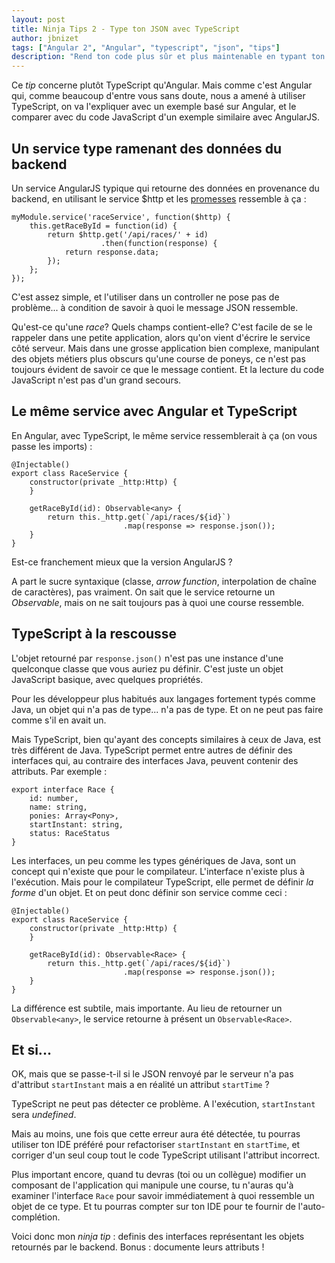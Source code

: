 ```yaml
---
layout: post
title: Ninja Tips 2 - Type ton JSON avec TypeScript
author: jbnizet
tags: ["Angular 2", "Angular", "typescript", "json", "tips"]
description: "Rend ton code plus sûr et plus maintenable en typant ton JSON avec TypeScript"
---
```


Ce *tip* concerne plutôt TypeScript qu'Angular.
Mais comme c'est Angular qui, comme beaucoup d'entre vous sans doute,
nous a amené à utiliser TypeScript, on va l'expliquer avec un exemple
basé sur Angular, et le comparer avec du code JavaScript d'un exemple
similaire avec AngularJS.

## Un service type ramenant des données du backend

Un service AngularJS typique qui retourne des données
en provenance du backend, en utilisant le service $http
et les [promesses](/2015/05/28/angularjs-promises/) ressemble à ça&nbsp;:

    myModule.service('raceService', function($http) {
        this.getRaceById = function(id) {
            return $http.get('/api/races/' + id)
                        .then(function(response) {
                return response.data;
            });
        };
    });

C'est assez simple, et l'utiliser dans un controller ne pose pas de problème...
à condition de savoir à quoi le message JSON ressemble.

Qu'est-ce qu'une *race*? Quels champs contient-elle? C'est facile de se le
rappeler dans une petite application, alors qu'on vient d'écrire le service
côté serveur. Mais dans une grosse application bien complexe, manipulant
des objets métiers plus obscurs qu'une course de poneys, ce n'est pas toujours évident
de savoir ce que le message contient. Et la lecture du code JavaScript n'est pas
d'un grand secours.

## Le même service avec Angular et TypeScript

En Angular, avec TypeScript, le même service ressemblerait à ça (on vous passe les
imports)&nbsp;:

    @Injectable()
    export class RaceService {
        constructor(private _http:Http) {
        }

        getRaceById(id): Observable<any> {
            return this._http.get(`/api/races/${id}`)
                             .map(response => response.json());
        }
    }

Est-ce franchement mieux que la version AngularJS&nbsp;?

A part le sucre syntaxique (classe, *arrow function*, interpolation de chaîne de caractères),
pas vraiment. On sait que le service retourne un *Observable*, mais on ne sait toujours
pas à quoi une course ressemble.

## TypeScript à la rescousse

L'objet retourné par `response.json()` n'est pas une instance d'une quelconque
classe que vous auriez pu définir. C'est juste un objet JavaScript basique, avec
quelques propriétés.

Pour les développeur plus habitués aux langages fortement typés comme Java,
un objet qui n'a pas de type... n'a pas de type. Et on ne peut pas faire comme s'il en avait un.

Mais TypeScript, bien qu'ayant des concepts similaires à ceux de Java, est très
différent de Java. TypeScript permet entre autres de définir des interfaces qui,
au contraire des interfaces Java, peuvent contenir des attributs.
Par exemple&nbsp;:

    export interface Race {
        id: number,
        name: string,
        ponies: Array<Pony>,
        startInstant: string,
        status: RaceStatus
    }

Les interfaces, un peu comme les types génériques de Java, sont un concept qui n'existe
que pour le compilateur. L'interface n'existe plus à l'exécution. Mais pour le compilateur
TypeScript, elle permet de définir *la forme* d'un objet. Et on peut donc définir son
service comme ceci&nbsp;:

    @Injectable()
    export class RaceService {
        constructor(private _http:Http) {
        }

        getRaceById(id): Observable<Race> {
            return this._http.get(`/api/races/${id}`)
                             .map(response => response.json());
        }
    }

La différence est subtile, mais importante. Au lieu de retourner un `Observable<any>`,
le service retourne à présent un `Observable<Race>`.

## Et si...

OK, mais que se passe-t-il si le JSON renvoyé par le serveur n'a pas d'attribut `startInstant`
mais a en réalité un attribut `startTime`&nbsp;?

TypeScript ne peut pas détecter ce problème. A l'exécution, `startInstant`
sera *undefined*.

Mais au moins, une fois que cette erreur aura été détectée,
tu pourras utiliser ton IDE préféré pour refactoriser `startInstant` en `startTime`,
et corriger d'un seul coup tout le code TypeScript utilisant l'attribut incorrect.

Plus important encore, quand tu devras (toi ou un collègue) modifier un composant de
l'application qui manipule une course, tu n'auras qu'à examiner l'interface `Race`
pour savoir immédiatement à quoi ressemble un objet de ce type. Et tu pourras compter sur
ton IDE pour te fournir de l'auto-complétion.

Voici donc mon *ninja tip*&nbsp;: definis des interfaces représentant les objets retournés
par le backend. Bonus&nbsp;: documente leurs attributs&nbsp;!
